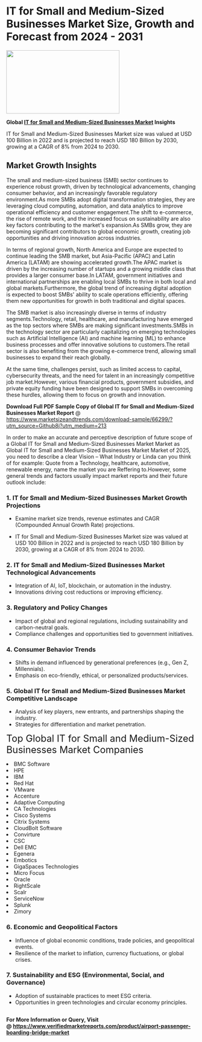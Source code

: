 <H1>IT for Small and Medium-Sized Businesses Market Size, Growth and Forecast from 2024 - 2031</H1><img class="aligncenter size-medium wp-image-584254" src="https://thirdeyenews.in/wp-content/uploads/2024/09/Global-Market-Research-300x168.jpeg" alt="" width="300" height="168" /><p><strong>Global&nbsp;<a href="https://www.marketsizeandtrends.com/download-sample/66299/?utm_source=Github8j?utm_medium=213">IT for Small and Medium-Sized Businesses Market</a> Insights</strong></p><p>IT for Small and Medium-Sized Businesses Market size was valued at USD 100 Billion in 2022 and is projected to reach USD 180 Billion by 2030, growing at a CAGR of 8% from 2024 to 2030.</p><p><h2>Market Growth Insights</h2> <p>The small and medium-sized business (SMB) sector continues to experience robust growth, driven by technological advancements, changing consumer behavior, and an increasingly favorable regulatory environment.As more SMBs adopt digital transformation strategies, they are leveraging cloud computing, automation, and data analytics to improve operational efficiency and customer engagement.The shift to e-commerce, the rise of remote work, and the increased focus on sustainability are also key factors contributing to the market's expansion.As SMBs grow, they are becoming significant contributors to global economic growth, creating job opportunities and driving innovation across industries.</p> <p>In terms of regional growth, North America and Europe are expected to continue leading the SMB market, but Asia-Pacific (APAC) and Latin America (LATAM) are showing accelerated growth.The APAC market is driven by the increasing number of startups and a growing middle class that provides a larger consumer base.In LATAM, government initiatives and international partnerships are enabling local SMBs to thrive in both local and global markets.Furthermore, the global trend of increasing digital adoption is expected to boost SMBs' ability to scale operations efficiently, offering them new opportunities for growth in both traditional and digital spaces.</p> <p>The SMB market is also increasingly diverse in terms of industry segments.Technology, retail, healthcare, and manufacturing have emerged as the top sectors where SMBs are making significant investments.SMBs in the technology sector are particularly capitalizing on emerging technologies such as Artificial Intelligence (AI) and machine learning (ML) to enhance business processes and offer innovative solutions to customers.The retail sector is also benefiting from the growing e-commerce trend, allowing small businesses to expand their reach globally.</p> <p>At the same time, challenges persist, such as limited access to capital, cybersecurity threats, and the need for talent in an increasingly competitive job market.However, various financial products, government subsidies, and private equity funding have been designed to support SMBs in overcoming these hurdles, allowing them to focus on growth and innovation.</p> <p><span class=""><strong>Download Full PDF Sample Copy of Global IT for Small and Medium-Sized Businesses Market Report</strong> @ <a href="https://www.marketsizeandtrends.com/download-sample/66299/?utm_source=Github8j?utm_medium=213" target="_blank">https://www.marketsizeandtrends.com/download-sample/66299/?utm_source=Github8j?utm_medium=213</a></span></p><p>In order to make an accurate and perceptive description of future scope of a Global&nbsp;IT for Small and Medium-Sized Businesses Market Market as Global&nbsp;IT for Small and Medium-Sized Businesses Market Market of 2025, you need to describe a clear Vision &ndash; What Industry or Linda can you think of for example: Quote from a Technology, healthcare, automotive, renewable energy, name the market you are Reffering to.However, some general trends and factors usually impact market reports and their future outlook include:</p><h3>1.&nbsp;<strong>IT for Small and Medium-Sized Businesses Market Growth Projections</strong></h3><ul><li>Examine market size trends, revenue estimates and CAGR (Compounded Annual Growth Rate) projections.</li><li><p>IT for Small and Medium-Sized Businesses Market size was valued at USD 100 Billion in 2022 and is projected to reach USD 180 Billion by 2030, growing at a CAGR of 8% from 2024 to 2030.</p></li></ul><h3>2.&nbsp;<strong>IT for Small and Medium-Sized Businesses Market Technological Advancements</strong></h3><ul><li>Integration of AI, IoT, blockchain, or automation in the industry.</li><li>Innovations driving cost reductions or improving efficiency.</li></ul><h3>3.&nbsp;<strong>Regulatory and Policy Changes</strong></h3><ul><li>Impact of global and regional regulations, including sustainability and carbon-neutral goals.</li><li>Compliance challenges and opportunities tied to government initiatives.</li></ul><h3>4.&nbsp;<strong>Consumer Behavior Trends</strong></h3><ul><li>Shifts in demand influenced by generational preferences (e.g., Gen Z, Millennials).</li><li>Emphasis on eco-friendly, ethical, or personalized products/services.</li></ul><h3>5.&nbsp;<strong>Global IT for Small and Medium-Sized Businesses Market Competitive Landscape</strong></h3><ul><li>Analysis of key players, new entrants, and partnerships shaping the industry.</li><li>Strategies for differentiation and market penetration.</li></ul><p data-pm-slice="1 1 []"><span style="color: inherit; font-family: inherit; font-size: 25px;">Top Global IT for Small and Medium-Sized Businesses Market Companies</span></p><div class="" data-test-id=""><p><li>BMC Software</li><li> HPE</li><li> IBM</li><li> Red Hat</li><li> VMware</li><li> Accenture</li><li> Adaptive Computing</li><li> CA Technologies</li><li> Cisco Systems</li><li> Citrix Systems</li><li> CloudBolt Software</li><li> Convirture</li><li> CSC</li><li> Dell EMC</li><li> Egenera</li><li> Embotics</li><li> GigaSpaces Technologies</li><li> Micro Focus</li><li> Oracle</li><li> RightScale</li><li> Scalr</li><li> ServiceNow</li><li> Splunk</li><li> Zimory</li></p></div><h3>6.&nbsp;<strong>Economic and Geopolitical Factors</strong></h3><ul><li>Influence of global economic conditions, trade policies, and geopolitical events.</li><li>Resilience of the market to inflation, currency fluctuations, or global crises.</li></ul><h3>7.&nbsp;<strong>Sustainability and ESG (Environmental, Social, and Governance)</strong></h3><ul><li>Adoption of sustainable practices to meet ESG criteria.</li><li>Opportunities in green technologies and circular economy principles.</li></ul><h2><strong style="font-size: 14px;">For More Information or Query, Visit @&nbsp;</strong><a style="background-color: #ffffff; font-size: 14px;" href="https://www.marketsizeandtrends.com/report/it-for-small-and-medium-sized-businesses-market/" target="_blank">https://www.verifiedmarketreports.com/product/airport-passenger-boarding-bridge-market</a></h2>